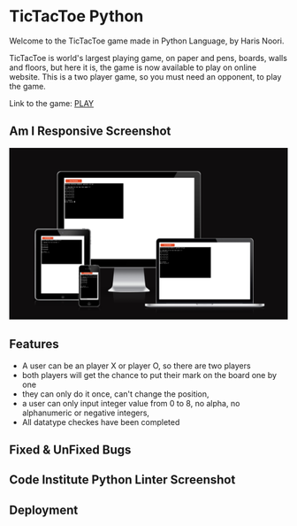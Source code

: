 # TicTacToe Python

Welcome to the TicTacToe game made in Python Language, by Haris Noori.

TicTacToe is world's largest playing game, on paper and pens, boards, walls and floors, but here it is, the game is now available to play on online website. This is a two player game, so you must need an opponent, to play the game.

Link to the game: [PLAY](https://tictactoe-python-acf2f2ecbb0f.herokuapp.com/)

## Am I Responsive Screenshot
![Responsice Mockup](https://github.com/Haris-Noori/tictactoe-python/blob/main/assets/img/AmIResponsive.png)


## Features
- A user can be an player X or player O, so there are two players
- both players will get the chance to put their mark on the board one by one
- they can only do it once, can't change the position,
- a user can only input integer value from 0 to 8, no alpha, no alphanumeric or negative integers,
- All datatype checkes have been completed

## Fixed & UnFixed Bugs

## Code Institute Python Linter Screenshot

## Deployment
